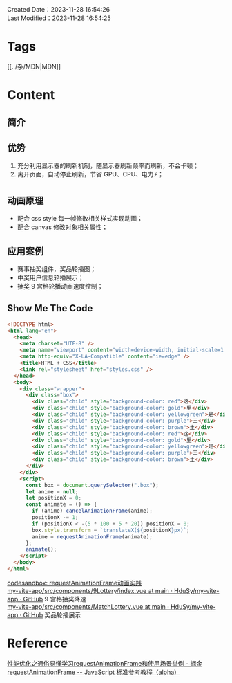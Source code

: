 Created Date：2023-11-28 16:54:26  
Last Modified：2023-11-28 16:54:25

# Tags

[[../杂/MDN|MDN]]

# Content

## 简介

## 优势

1. 充分利用显示器的刷新机制，随显示器刷新频率而刷新，不会卡顿；
2. 离开页面，自动停止刷新，节省 GPU、CPU、电力⚡️；

## 动画原理

- 配合 css style 每一帧修改相关样式实现动画；
- 配合 canvas 修改对象相关属性；

## 应用案例

- 赛事抽奖组件，奖品轮播图；
- 中奖用户信息轮播展示；
- 抽奖 9 宫格轮播动画速度控制；

## Show Me The Code

```html
<!DOCTYPE html>
<html lang="en">
  <head>
    <meta charset="UTF-8" />
    <meta name="viewport" content="width=device-width, initial-scale=1.0" />
    <meta http-equiv="X-UA-Compatible" content="ie=edge" />
    <title>HTML + CSS</title>
    <link rel="stylesheet" href="styles.css" />
  </head>
  <body>
    <div class="wrapper">
      <div class="box">
        <div class="child" style="background-color: red">这</div>
        <div class="child" style="background-color: gold">里</div>
        <div class="child" style="background-color: yellowgreen">是</div>
        <div class="child" style="background-color: purple">三</div>
        <div class="child" style="background-color: brown">土</div>
        <div class="child" style="background-color: red">这</div>
        <div class="child" style="background-color: gold">里</div>
        <div class="child" style="background-color: yellowgreen">是</div>
        <div class="child" style="background-color: purple">三</div>
        <div class="child" style="background-color: brown">土</div>
      </div>
    </div>
    <script>
      const box = document.querySelector(".box");
      let anime = null;
      let positionX = 0;
      const animate = () => {
        if (anime) cancelAnimationFrame(anime);
        positionX -= 1;
        if (positionX < -(5 * 100 + 5 * 20)) positionX = 0;
        box.style.transform = `translateX(${positionX}px)`;
        anime = requestAnimationFrame(animate);
      };
      animate();
    </script>
  </body>
</html>

```

[codesandbox: requestAnimationFrame动画实践](https://codesandbox.io/p/sandbox/requestanimationframedong-hua-shi-jian-yhwrdr?file=%2Findex.html)  
[my-vite-app/src/components/9Lottery/index.vue at main · HduSy/my-vite-app · GitHub](https://github.com/HduSy/my-vite-app/blob/main/src/components/9Lottery/index.vue) 9 宫格抽奖降速  
[my-vite-app/src/components/MatchLottery.vue at main · HduSy/my-vite-app · GitHub](https://github.com/HduSy/my-vite-app/blob/main/src/components/MatchLottery.vue) 奖品轮播展示

# Reference

[性能优化之通俗易懂学习requestAnimationFrame和使用场景举例 - 掘金](https://juejin.cn/post/7190728064458817591)  
[requestAnimationFrame -- JavaScript 标准参考教程（alpha）](https://javascript.ruanyifeng.com/htmlapi/requestanimationframe.html)
